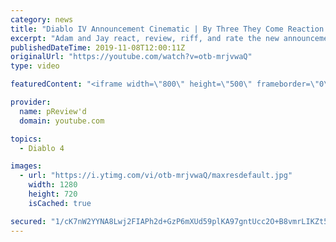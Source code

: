 ```yaml
---
category: news
title: "Diablo IV Announcement Cinematic | By Three They Come Reaction / Review / Rating"
excerpt: "Adam and Jay react, review, riff, and rate the new announcement cinematic everyone wanted to see last year at Blizzcon, Diablo IV 'By Three They Come'."
publishedDateTime: 2019-11-08T12:00:11Z
originalUrl: "https://youtube.com/watch?v=otb-mrjvwaQ"
type: video

featuredContent: "<iframe width=\"800\" height=\"500\" frameborder=\"0\" src=\"https://www.youtube.com/embed/otb-mrjvwaQ\" allow=\"accelerometer; autoplay; encrypted-media; gyroscope; picture-in-picture\" allowfullscreen></iframe>"

provider:
  name: pReview'd
  domain: youtube.com

topics:
  - Diablo 4

images:
  - url: "https://i.ytimg.com/vi/otb-mrjvwaQ/maxresdefault.jpg"
    width: 1280
    height: 720
    isCached: true

secured: "1/cK7nW2YYNA8Lwj2FIAPh2d+GzP6mXUd59plKA97gntUcc2O+B8vmrLIKZt5zDyrVOLvYqSjLuPGYH6hNObbnYwJqBm87/ljZ7SDAD/P80m0CTV4dLFxoIjmJayvYca/TnN7zD3825IlNm/Q5aSEEjIqOpMclvx3Pqxi0o/kbwEwjWPDoW24PxxXdHbLeblW/tP5CtzhN0HpTIrbecDczYq1u9eVmTc3uBOm8fzT/l8G9mf7uVE9DsJlsScUxdW3hNLM7iy+C8YNtrRQCePgJFy5pjXd4jeYw+h8X7g7VmKCa0BBCvUlVUW8bK7bpzYpFLgYopUR+WvBeiePUvN0AyTaVtbIfhrhMe/UIEE4D6ZzPQjjk7C1RG/hWJpeuSf1JtlYEU8CJbLmucUwgN5+Ly37gLtydoQHHPsFRRI2JWQOAA1DKrDHbyKGTPWPomG;tywT04/GugkuSfhVNmE3bw=="
---
```



